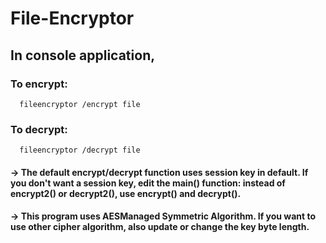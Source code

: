 # File-Encryptor

## In console application,
### To encrypt:
      fileencryptor /encrypt file
### To decrypt:
      fileencryptor /decrypt file
      
#### -> The default encrypt/decrypt function uses session key in default. If you don't want a session key, edit the main() function: instead of encrypt2() or decrypt2(), use encrypt() and decrypt().

#### -> This program uses AESManaged Symmetric Algorithm. If you want to use other cipher algorithm, also update or change the key byte length.
